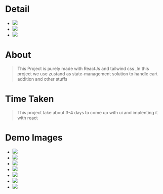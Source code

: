 # Detail

- ![](https://img.shields.io/badge/Name-scommerce-%23B4161B)
- ![](https://img.shields.io/badge/Tech-ReactJS-%23383CC1)
- ![](https://img.shields.io/badge/Bundler-Vite-%233DBE29)

# About

> This Project is purely made with ReactJs and tailwind css ,In this project we use zustand as state-management solution to handle cart addition and other stuffs

# Time Taken

> This project take about 3-4 days to come up with ui and implenting it with react

# Demo Images

- ![](https://github.com/mfaizk/scommmerce/blob/master/blobs/Screenshot%20from%202023-01-21%2014-54-54.png)
- ![](https://github.com/mfaizk/scommmerce/blob/master/blobs/Screenshot%20from%202023-01-21%2014-55-19.png)
- ![](https://github.com/mfaizk/scommmerce/blob/master/blobs/Screenshot%20from%202023-01-21%2014-55-31.png)
- ![](https://github.com/mfaizk/scommmerce/blob/master/blobs/Screenshot%20from%202023-01-21%2014-55-40.png)
- ![](https://github.com/mfaizk/scommmerce/blob/master/blobs/Screenshot%20from%202023-01-21%2014-56-39.png)
- ![](https://github.com/mfaizk/scommmerce/blob/master/blobs/Screenshot%20from%202023-01-21%2014-57-01.png)
- ![](https://github.com/mfaizk/scommmerce/blob/master/blobs/Screenshot%20from%202023-01-21%2015-00-43.png)
